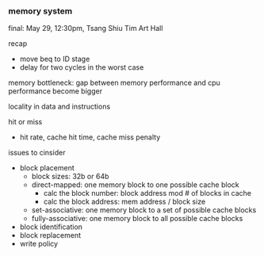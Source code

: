 ### memory system

final: May 29, 12:30pm, Tsang Shiu Tim Art Hall

recap
- move beq to ID stage
- delay for two cycles in the worst case


memory bottleneck: gap between memory performance and cpu performance become bigger

locality in data and instructions

hit or miss
- hit rate, cache hit time, cache miss penalty

issues to cinsider
- block placement
    - block sizes: 32b or 64b
    - direct-mapped: one memory block to one possible cache block
        - calc the block number: block address mod # of blocks in cache
        - calc the block address: mem address / block size
    - set-associative: one memory block to a set of possible cache blocks
    - fully-associative: one memory block to all possible cache blocks
- block identification
- block replacement
- write policy
